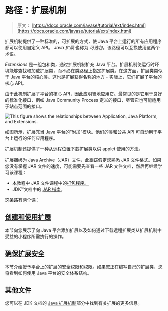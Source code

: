 # 路径：扩展机制

> 原文： [https://docs.oracle.com/javase/tutorial/ext/index.html](https://docs.oracle.com/javase/tutorial/ext/index.html)

扩展机制提供了一种标准的，可扩展的方式，使 Java 平台上运行的所有应用程序都可以使用自定义 API。 _Java 扩展_ 也称为 _可选包_。该路径可以互换使用这两个术语。

_Extensions_ 是一组包和类，通过扩展机制扩充 Java 平台。扩展机制使运行时环境能够查找和加载扩展类，而不必在类路径上指定扩展类。在这方面，扩展类类似于 Java 平台的核心类。这也是扩展获得名称的地方 - 实际上，它们扩展了平台的核心 API。

由于此机制扩展了平台的核心 API，因此应明智地应用它。最常见的是它用于良好的标准化接口，例如 Java Community Process 定义的接口，尽管它也可能适用于站点范围的接口。

![This figure shows the relationships between Application, Java Platform, and Extensions.](img/2cca8984c05f1e9af28bedbfc63e4343.jpg)

如图所示，扩展充当 Java 平台的“附加”模块。他们的类和公共 API 可自动用于平台上运行的任何应用程序。

扩展机制还提供了一种从远程位置下载扩展类以供 applet 使用的方法。

扩展捆绑为 Java Archive（JAR）文件，此跟踪假定您熟悉 JAR 文件格式。如果您没有掌握 JAR 文件的速度，可能需要先查看一些 JAR 文件文档，然后再继续学习该课程：

*   本教程中 JAR 文件课程中的[打包程序。](../deployment/jar/index.html)
*   JDK™文档中的 [JAR 指南](https://docs.oracle.com/javase/8/docs/technotes/guides/jar/jarGuide.html)。

这条路有两个课：

## [创建和使用扩展](./basics/index.html)

本节向您展示了向 Java 平台添加扩展以及如何通过下载远程扩展类从扩展机制中受益的小程序所需执行的操作。

## [确保扩展安全](./security/index.html)

本节介绍授予平台上的扩展的安全权限和权限。如果您正在编写自己的扩展类，您将看到如何使用 Java 平台的安全体系结构。

## 其他文件

您可以在 JDK 文档的 [Java 扩展机制](https://docs.oracle.com/javase/8/docs/technotes/guides/extensions/)部分中找到有关扩展的更多信息。